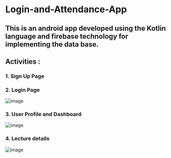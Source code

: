 # Login-and-Attendance-App

## This is an android app developed using the Kotlin language and firebase technology for implementing the data base.

## Activities :
### 1. Sign Up Page
### 2. Login Page

![image](https://user-images.githubusercontent.com/67523178/163582321-269fc052-eee5-4dba-899d-89bbeed1bcd9.png)

### 3. User Profile and Dashboard

![image](https://user-images.githubusercontent.com/67523178/163582556-22bbd9ee-5a89-4a7c-8974-a2374b1191be.png)

### 4. Lecture details

![image](https://user-images.githubusercontent.com/67523178/163582593-5363a2a8-a75b-4fdc-9caf-43e0929990b7.png)



